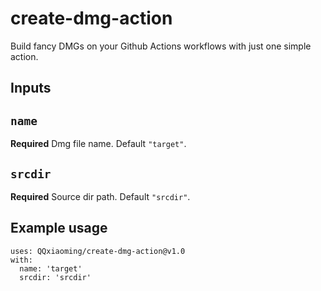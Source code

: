 # create-dmg-action

Build fancy DMGs on your Github Actions workflows with just one simple action.

## Inputs

## `name`

**Required** Dmg file name. Default `"target"`.

## `srcdir`

**Required** Source dir path. Default `"srcdir"`.

## Example usage

```
uses: QQxiaoming/create-dmg-action@v1.0
with:
  name: 'target'
  srcdir: 'srcdir'
```
